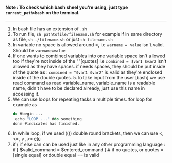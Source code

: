 #### Note : To check which bash sheel you're using, just type  ```current_path>bash``` on the terminal.
--------

1. In bash file has an extension of  ```.sh```
3. To run file,  ```sh pathtofile/filename.sh```  for example if in same directory as file,  ```sh ./filename.sh```  or just ```sh filename.sh```
3. In variable no space is allowed around =, i.e ```varname = value``` isn't valid. Should be ```varname=value```
4. If one wants to combined variables into one variable space isn't allowed too if they're not inside of the ""[quotes] i.e  ```combined = $var1 $var2``` isn't allowed as they have spaces. 
   if needs spaces, they should be put inside of the quote as :  ```combined = "$var1 $var2"``` is valid as they're enclosed inside of the double quotes.
5.To take input from the user [bash] we use read command as read variable_name, variable_name is a readable name, didn't have to be declared already, just use this name in accessing it. 
6. We can use loops for repeating tasks a multiple times. for loop for example as 
   ```for i in 1 2 3  #i in range 
   do #begin ...
    echo "LOOP ..." #do something
   done #indicates has finished.
   ```
7. In while loop, if we used (()) double round brackets, then we can use <, <=, >, >= etc
8. if / if else can can be used just like in any other programming language : 
    if [ $valid_command = $entered_command ] # if no quotes, or quotes = [single equal] or double equal == is valid
    
